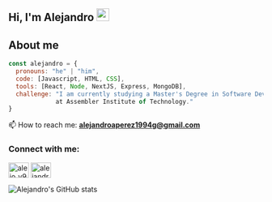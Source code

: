 ## Hi, I'm Alejandro <img src="https://media.giphy.com/media/hvRJCLFzcasrR4ia7z/giphy.gif" width="25px">

## About me
```javascript
const alejandro = {
  pronouns: "he" | "him",
  code: [Javascript, HTML, CSS],
  tools: [React, Node, NextJS, Express, MongoDB],
  challenge: "I am currently studying a Master's Degree in Software Development 
             at Assembler Institute of Technology."
}
```
📫 How to reach me: **alejandroaperez1994g@gmail.com**


<h3 align="left">Connect with me:</h3>
<p align="left">
<a href="https://twitter.com/alejo_v94" target="blank"><img align="center" src="https://raw.githubusercontent.com/rahuldkjain/github-profile-readme-generator/master/src/images/icons/Social/twitter.svg" alt="alejo_v94" height="30" width="40" /></a>
<a href="https://www.linkedin.com/in/alejandro-avila-perez-47268017a/" target="blank"><img align="center" src="https://raw.githubusercontent.com/rahuldkjain/github-profile-readme-generator/master/src/images/icons/Social/linked-in-alt.svg" alt="alejandroaperez1994g" height="30" width="40" /></a>
</p>


![Alejandro's GitHub stats](https://github-readme-stats.vercel.app/api?username=alejandroaperez1994g&hide=contribs,prs)


<!--
**alejandroaperez1994g/alejandroaperez1994g** is a ✨ _special_ ✨ repository because its `README.md` (this file) appears on your GitHub profile.

Here are some ideas to get you started:

- 🔭 I’m currently working on ...
- 🌱 I’m currently learning ...
- 👯 I’m looking to collaborate on ...
- 🤔 I’m looking for help with ...
- 💬 Ask me about ...
- 📫 How to reach me: ...
- 😄 Pronouns: ...
- ⚡ Fun fact: ...
-->
